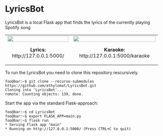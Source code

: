 # LyricsBot

LyricsBot is a local Flask app that finds the lyrics of the currently playing Spotify song

<table>
<tr>
<td>
<img src="https://static.ethylomat.de/img/lyricsbot.png" width="100%"><br>
<p align="center"><b>Lyrics: </b>http://127.0.0.1:5000/</p>
</td>
<td>
<img src="https://static.ethylomat.de/img/karaoke.png" width="100%"><br>
<p align="center"><b>Karaoke: </b>http://127.0.0.1:5000/karaoke</p>
</td>
</tr>
</table>

To run the LyricsBot you need to clone this repository rescursively.

```console
foo@bar:~$ git clone --recurse-submodules https://github.com/ethylomat/LyricsBot.git
Cloning into 'LyricsBot'...
remote: Counting objects: 139, done.
``` 


Start the app via the standard Flask-approach:
```console
foo@bar:~$ cd LyricsBot
foo@bar:~$ export FLASK_APP=main.py
foo@bar:~$ flask run
* Serving Flask app "main"
* Running on http://127.0.0.1:5000/ (Press CTRL+C to quit)
``` 
